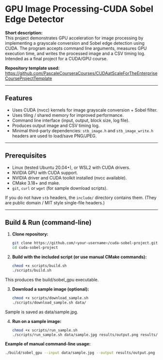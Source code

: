 # GPU Image Processing-CUDA Sobel Edge Detector

**Short description:**  
This project demonstrates GPU acceleration for image processing by implementing a grayscale conversion and Sobel edge detection using CUDA. The program accepts command line arguments, measures GPU execution time, and writes the processed image and a CSV timing log. Intended as a final project for a CUDA/GPU course.

**Repository template used:**  
https://github.com/PascaleCourseraCourses/CUDAatScaleForTheEnterpriseCourseProjectTemplate

---

## Features
- Uses CUDA (nvcc) kernels for image grayscale conversion + Sobel filter.
- Uses tiling / shared memory for improved performance.
- Command line interface (input, output, block size, log file).
- Produces output image and CSV timing log.
- Minimal third-party dependencies: `stb_image.h` and `stb_image_write.h` headers are used to load/save PNG/JPEG.

---

## Prerequisites
- Linux (tested Ubuntu 20.04+), or WSL2 with CUDA drivers.
- NVIDIA GPU with CUDA support.
- NVIDIA driver and CUDA toolkit installed (nvcc available).
- CMake 3.18+ and make.
- `git`, `curl` or `wget` (for sample download scripts).

If you do not have `stb` headers, the `include/` directory contains them. (They are public domain / MIT style single-file headers.)

---


## Build & Run (command-line)

1. **Clone repository:**
   ```bash
   git clone https://github.com/<your-username>/cuda-sobel-project.git
   cd cuda-sobel-project
   
2. **Build with the included script (or use manual CMake commands):**
   ```bash
   chmod +x scripts/build.sh
   ./scripts/build.sh
This produces the build/sobel_gpu executable.

3. **Download a sample image (optional):**
   ```bash
   chmod +x scripts/download_sample.sh
   ./scripts/download_sample.sh data/
Sample is saved as data/sample.jpg.

4. **Run on a sample image:**
   ```bash
   chmod +x scripts/run_sample.sh
   ./scripts/run_sample.sh data/sample.jpg results/output.png results/log.csv

**Example of manual command-line usage:**
   ```bash
   ./build/sobel_gpu --input data/sample.jpg --output results/output.png --block 16 --log results/log.csv
